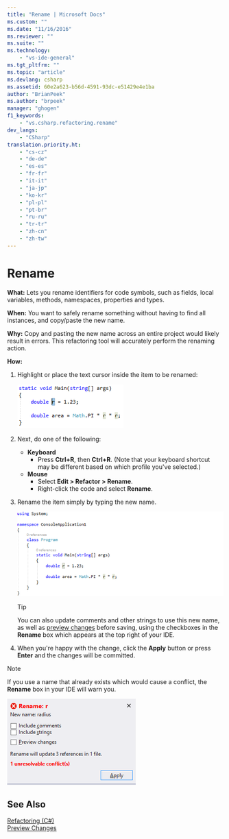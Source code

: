 ```yaml
---
title: "Rename | Microsoft Docs"
ms.custom: ""
ms.date: "11/16/2016"
ms.reviewer: ""
ms.suite: ""
ms.technology: 
    - "vs-ide-general"
ms.tgt_pltfrm: ""
ms.topic: "article"
ms.devlang: csharp
ms.assetid: 60e2a623-b56d-4591-93dc-e51429e4e1ba
author: "BrianPeek"
ms.author: "brpeek"
manager: "ghogen"
f1_keywords: 
    - "vs.csharp.refactoring.rename"
dev_langs:
    - "CSharp"
translation.priority.ht: 
    - "cs-cz"
    - "de-de"
    - "es-es"
    - "fr-fr"
    - "it-it"
    - "ja-jp"
    - "ko-kr"
    - "pl-pl"
    - "pt-br"
    - "ru-ru"
    - "tr-tr"
    - "zh-cn"
    - "zh-tw"
---
```


# Rename
**What:** Lets you rename identifiers for code symbols, such as fields, local variables, methods, namespaces, properties and types.

**When:** You want to safely rename something without having to find all instances, and copy/paste the new name.  

**Why:** Copy and pasting the new name across an entire project would likely result in errors.  This refactoring tool will accurately perform the renaming action.

**How:**

1. Highlight or place the text cursor inside the item to be renamed:

   ![Highlighted code](media/rename_highlight.png)

1. Next, do one of the following:
   * **Keyboard**
     * Press **Ctrl+R**, then **Ctrl+R**.  (Note that your keyboard shortcut may be different based on which profile you've selected.)
   * **Mouse**
     * Select **Edit > Refactor > Rename**.
     * Right-click the code and select **Rename**.

1. Rename the item simply by typing the new name.

   ![Rename animation](media/rename_animated.gif)

   > [!TIP]
   > You can also update comments and other strings to use this new name, as well as [preview changes](../../ide/preview-changes.md) before saving, using the checkboxes in the **Rename** box which appears at the top right of your IDE.

1. When you're happy with the change, click the **Apply** button or press **Enter** and the changes will be committed.

> [!NOTE]
> If you use a name that already exists which would cause a conflict, the **Rename** box in your IDE will warn you.
>
> ![Rename Conflict](media/rename_conflict.png)

## See Also  
[Refactoring (C#)](../refactoring-csharp.md)  
[Preview Changes](../../ide/preview-changes.md)
